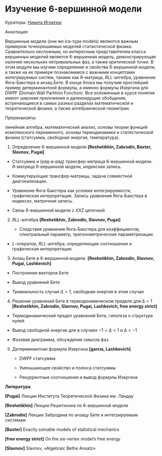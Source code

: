 # Изучение 6-вершинной модели

Кураторы: [Никита Игнатюк](mailtu:)

Аннотация:

Вершинные модели (они же ice-type models) являются важным примером
точнорешаемых моделей статистической физики. Сравнительно несложным,
но интересным представителем класса вершинных моделей является 6-вершинная
модель, демонстрирующая наличие нескольких нетривиальных фаз, а также
критической точки. В этом модуле мы изучим определение и свойства
6-вершинной модели, а также на ее примере познакомимся с важными концептами
интегрируемых систем, такими как $R$-матрица, $RLL$-алгебра, уравнение
Янга-Бакстера и анзац Бете. В конце блока мы получим простейший пример
детерминантной формулы, а именно формулы Изергина для DWPF (Domain
Wall Partition Function). Все изложенные в курсе понятия имеют широкие
приложения и далекоидущие обобщения, встречающиеся в самых разных
разделах математической и теоретической физики, а также алгебраической
геометрии.

Пререквизиты:

линейная алгебра, математический анализ, основы
теории функций комплексного переменного, основы термодинамики и статистической
физики (статсумма, свободная энергия, температура).

1. Определение 6-вершинной модели  **[Reshetikhin, Zabrodin, Baxter, Slavnov, Pugai]**

  - Статсумма и (ряд-в-ряд) трансфер-матрица 6-вершинной модели. $R$-матрица
6-вершинной модели, индексная запись.
  - Коммутирующие трансфер-матрицы, задача совместной диагонализации.

  - Уравнение Янга-Бакстера как условие интегрируемости, графическая интерпретация.
Запись уравнения Янга-Бакстера в индексах, матричная запись.

  - Связь $6$-вершинной модели с $XXZ$ цепочкой

2. $RLL$-алгебра **[Reshetikhin, Zabrodin, Slavnov, Pugai]**

   - Следствия уравнения Янга-Бакстера для коэффициентов, спектральный
параметр, тригонометрические параметризации.

  - $L$-оператор, $RLL$-алгебра, определяющие соотношения и графическая
интерпретация.

3. Анзац Бете в 6-вершинной модели. **[Reshetikhin, Zabrodin, Slavnov, Pugai, Lashkevich]**

  - Построение векторов Бете

  - Вывод уравнений Бете

  - Тривиальность случая $\Delta>1$, свободная энергия в этом случае

4. Решение уравнений Бете в термодинамическом пределе для $\Delta<1$  **[Reshetikhin, Zabrodin, Slavnov,
Pugai, Lashkevich, free energy strict]**

  - Термодинамический предел уравнений Бете, гипотеза о структуре нулей

  - Вывод свободной энергии для в случаях $-1<\Delta<1$ и $\Delta<-1$

  - Фазовая диаграмма, обсуждение смысла фаз.

5. Детерминантная формула Изергина **[garcia, Lashkevich]**

     - DWPF статсумма
  
     - Уменьшающее свойство и полюса статсуммы
  
     - Рекуррентные соотношения и вывод формулы Изергина
  
  **Литература**

  **[Pugai]** Лекции Института Теоретической Физики им. Ландау

  **[Reshetikhin]** Лекции Решетихина по 6-вершинной модели

  **[Zabrodin]** Лекции Забродина по анзацу Бете и интегрируемым системам 

  **[Baxter]** Exactly solvable models of statistical mechanics

  **[free energy strict]** On the six-vertex model’s free energy

  **[Slavnov]** Slavnov, «Algebraic Bethe Ansatz»
